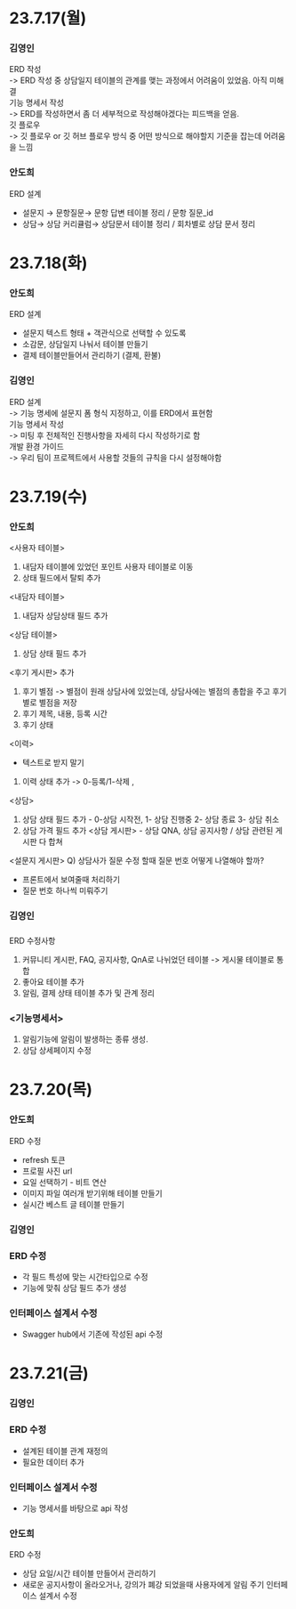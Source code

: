 # 23.7.17(월)
### 김영인
ERD 작성<br>
-> ERD 작성 중 상담일지 테이블의 관계를 맺는 과정에서 어려움이 있었음. 아직 미해결<br>
기능 명세서 작성<br>
-> ERD를 작성하면서 좀 더 세부적으로 작성해야겠다는 피드백을 얻음.<br>
깃 플로우<br>
-> 깃 플로우 or 깃 허브 플로우 방식 중 어떤 방식으로 해야할지 기준을 잡는데 어려움을 느낌

### 안도희
ERD 설계

- 설문지 → 문항질문→ 문항 답변 테이블 정리 / 문항 질문\_id
- 상담→ 상담 커리큘럼→ 상담문서 테이블 정리 / 회차별로 상담 문서 정리

# 23.7.18(화)
### 안도희
ERD 설계

- 설문지 텍스트 형태 + 객관식으로 선택할 수 있도록
- 소감문, 상담일지 나눠서 테이블 만들기
- 결제 테이블만들어서 관리하기 (결제, 환불)

### 김영인
ERD 설계<br>
-> 기능 명세에 설문지 폼 형식 지정하고, 이를 ERD에서 표현함<br>
기능 명세서 작성<br>
-> 미팅 후 전체적인 진행사항을 자세히 다시 작성하기로 함<br>
개발 환경 가이드<br>
-> 우리 팀이 프로젝트에서 사용할 것들의 규칙을 다시 설정해야함

# 23.7.19(수)
### 안도희
<사용자 테이블>
1. 내담자 테이블에 있었던 포인트 사용자 테이블로 이동
2. 상태 필드에서 탈퇴 추가

<내담자 테이블>
1. 내담자 상담상태 필드 추가

<상담 테이블>
1. 상담 상태 필드 추가

<후기 게시판> 추가
1. 후기 별점 -> 별점이 원래 상담사에 있었는데, 상담사에는 별점의 총합을 주고 후기별로 별점을 저장
2. 후기 제목, 내용, 등록 시간
3. 후기 상태

<이력>
- 텍스트로 받지 말기
1. 이력 상태 추가 -> 0-등록/1-삭제 ,

<상담>
1. 상담 상태 필드 추가 - 0-상담 시작전, 1- 상담 진행중 2- 상담 종료 3- 상담 취소
2. 상담 가격 필드 추가
<상담 게시판> - 상담 QNA, 상담 공지사항 / 상담 관련된 게시판 다 합쳐

 <설문지 게시판>
Q) 상담사가 질문 수정 할때 질문 번호 어떻게 나열해야 할까?
- 프론트에서 보여줄때 처리하기
- 질문 번호 하나씩 미뤄주기

### 김영인
### <ERD>
ERD 수정사항<br>
1. 커뮤니티 게시판, FAQ, 공지사항, QnA로 나뉘었던 테이블 -> 게시물 테이블로 통합
2. 좋아요 테이블 추가
3. 알림, 결제 상태 테이블 추가 및 관계 정리

### <기능명세서>
1. 알림기능에 알림이 발생하는 종류 생성.
2. 상담 상세페이지 수정


# 23.7.20(목)
### 안도희
 ERD 수정
- refresh 토큰
- 프로필 사진 url
- 요일 선택하기 - 비트 연산
- 이미지 파일 여러개 받기위해 테이블 만들기
- 실시간 베스트 글 테이블 만들기

### 김영인
### ERD 수정
- 각 필드 특성에 맞는 시간타입으로 수정
- 기능에 맞춰 상담 필드 추가 생성

### 인터페이스 설계서 수정
- Swagger hub에서 기존에 작성된 api 수정

# 23.7.21(금)
### 김영인
### ERD 수정
- 설계된 테이블 관계 재정의
- 필요한 데이터 추가
### 인터페이스 설계서 수정
- 기능 명세서를 바탕으로 api 작성

### 안도희
 ERD 수정
- 상담 요일/시간 테이블 만들어서 관리하기
- 새로운 공지사항이 올라오거나, 강의가 폐강 되었을때 사용자에게 알림 주기
인터페이스 설계서 수정

